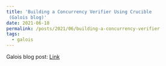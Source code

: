 ```yaml
---
title: 'Building a Concurrency Verifier Using Crucible
 (Galois blog)'
date: 2021-06-18
permalink: /posts/2021/06/building-a-concurrency-verifier
tags:
  - galois
---
```


Galois blog post: [Link](https://galois.com/blog/2021/06/building-a-concurrency-verifier-using-crucible/)